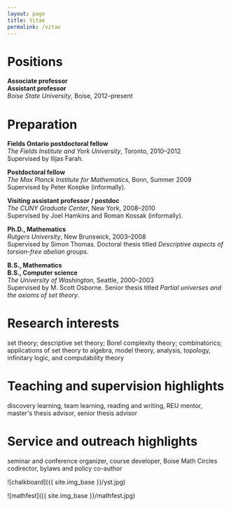 ```yaml
---
layout: page
title: Vitae
permalink: /vitae
---
```


# Positions

**Associate professor**  
**Assistant professor**  
*Boise State University*, Boise, 2012&ndash;present

# Preparation

**Fields Ontario postdoctoral fellow**  
*The Fields Institute and York University*, Toronto, 2010&ndash;2012  
Supervised by Ilijas Farah.

**Postdoctoral fellow**  
*The Max Planck Institute for Mathematics*, Bonn, Summer 2009  
Supervised by Peter Koepke (informally).

**Visiting assistant professor / postdoc**  
*The CUNY Graduate Center*, New York, 2008&ndash;2010  
Supervised by Joel Hamkins and Roman Kossak (informally).

**Ph.D., Mathematics**  
*Rutgers University*, New Brunswick, 2003&ndash;2008  
Supervised by Simon Thomas. Doctoral thesis titled *Descriptive aspects of torsion-free abelian groups*.

**B.S., Mathematics**  
**B.S., Computer science**  
*The University of Washington*, Seattle, 2000&ndash;2003  
Supervised by M. Scott Osborne. Senior thesis titled *Partial universes and the axioms of set theory*.

# Research interests

set theory; descriptive set theory; Borel complexity theory; combinatorics; applications of set theory to algebra, model theory, analysis, topology, infinitary logic, and computability theory

# Teaching and supervision highlights

discovery learning, team learning, reading and writing, REU mentor, master's thesis advisor, senior thesis advisor

# Service and outreach highlights

seminar and conference organizer, course developer, Boise Math Circles codirector, bylaws and policy co-author

![chalkboard]({{ site.img_base }}/yst.jpg)

![mathfest]({{ site.img_base }}/mathfest.jpg)
